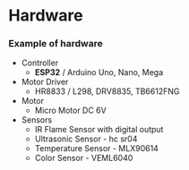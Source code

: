 # Hardware

### Example of hardware

- Controller
    - <b>ESP32</b> / Arduino Uno, Nano, Mega
- Motor Driver
    - HR8833 / L298, DRV8835, TB6612FNG
- Motor
    - Micro Motor DC 6V
- Sensors
    - IR Flame Sensor with digital output
    - Ultrasonic Sensor - hc sr04
    - Temperature Sensor - MLX90614
    - Color Sensor - VEML6040
